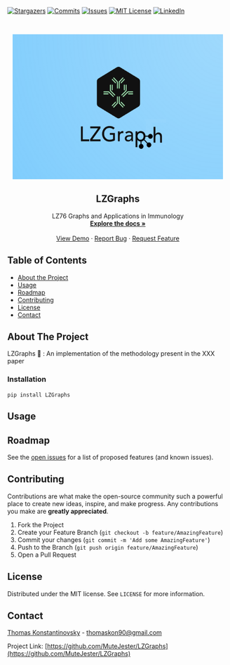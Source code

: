 <p align="center">

[![Stargazers][stars-shield]][stars-url]
[![Commits][commits-shield]][commits-url]
[![Issues][issues-shield]][issues-url]
[![MIT License][license-shield]][license-url]
[![LinkedIn][linkedin-shield]][linkedin-url]

</p>


<!-- PROJECT LOGO -->
<br />
<p align="center">
  <a href="https://github.com/MuteJester/LZGraphs">
    <img src="https://github.com/MuteJester/LZGraphs/blob/master/misc/lzglogo2.png" alt="Logo" width="480" height="330">
  </a>

  <h2 align="center">LZGraphs</h2>

  <p align="center">
    LZ76 Graphs and Applications in Immunology
    <br />
    <a href="https://MuteJester.github.io/LZGraphs/"><strong>Explore the docs »</strong></a>
    <br />
    <br />
    <a href="https://github.com/MuteJester/LZGraphs/wiki/">View Demo</a>
    ·
    <a href="https://github.com/MuteJester/LZGraphs/issues">Report Bug</a>
    ·
    <a href="https://github.com/MuteJester/LZGraphs/issues">Request Feature</a>
  </p>
</p>



<!-- TABLE OF CONTENTS -->
## Table of Contents

* [About the Project](#about-the-project)
* [Usage](#usage)
* [Roadmap](#roadmap)
* [Contributing](#contributing)
* [License](#license)
* [Contact](#contact)



<!-- ABOUT THE PROJECT -->
## About The Project
LZGraphs :dna: :
An implementation of the methodology present in the XXX paper


### Installation
```
pip install LZGraphs
```

<!-- USAGE EXAMPLES -->
## Usage



<!-- ROADMAP -->
## Roadmap

See the [open issues](https://github.com/MuteJester/LZGraphs/issues) for a list of proposed features (and known issues).

<!-- CONTRIBUTING -->
## Contributing


Contributions are what make the open-source community such a powerful place to create new ideas, inspire, and make progress. Any contributions you make are **greatly appreciated**.

1. Fork the Project
2. Create your Feature Branch (`git checkout -b feature/AmazingFeature`)
3. Commit your changes (`git commit -m 'Add some AmazingFeature'`)
4. Push to the Branch (`git push origin feature/AmazingFeature`)
5. Open a Pull Request


<!-- LICENSE -->
## License

Distributed under the MIT license. See `LICENSE` for more information.



<!-- CONTACT -->
## Contact

[Thomas Konstantinovsky]() - thomaskon90@gmail.com

Project Link: [https://github.com/MuteJester/LZGraphs](https://github.com/MuteJester/LZGraphs)





<!-- MARKDOWN LINKS & IMAGES -->
[stars-shield]: https://img.shields.io/github/stars/MuteJester/LZGraphs.svg?style=flat-square
[stars-url]: https://github.com/MuteJester/LZGraphs/stargazers
[issues-shield]: https://img.shields.io/github/issues/MuteJester/LZGraphs.svg?style=flat-square
[issues-url]: https://github.com/MuteJester/LZGraphs/issues
[license-shield]: https://img.shields.io/github/license/MuteJester/LZGraphs.svg?style=flat-square
[license-url]: https://github.com/MuteJester/LZGraphs/blob/master/LICENSE
[commits-shield]: https://img.shields.io/github/commit-activity/m/MuteJester/LZGraphs?style=flat-square
[commits-url]: https://github.com/MuteJester/LZGraphs
[linkedin-shield]: https://img.shields.io/badge/-LinkedIn-black.svg?style=flat-square&logo=linkedin&colorB=555
[linkedin-url]: https://www.linkedin.com/in/thomas-konstantinovsky-56230117b/
